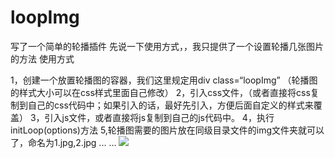 # loopImg
写了一个简单的轮播插件
先说一下使用方式，，我只提供了一个设置轮播几张图片的方法
使用方式  

1，创建一个放置轮播图的容器，我们这里规定用div class=“loopImg” （轮播图的样式大小可以在css样式里面自己修改）
2，引入css文件，（或者直接将css复制到自己的css代码中；如果引入的话，最好先引入，方便后面自定义的样式来覆盖）
3，引入js文件，或者直接将js复制到自己的js代码中。
4，执行initLoop(options)方法
5,轮播图需要的图片放在同级目录文件的img文件夹就可以了，命名为1.jpg,2.jpg ... ...
![](http://i4.buimg.com/567571/761e92a2832e1295.png)
